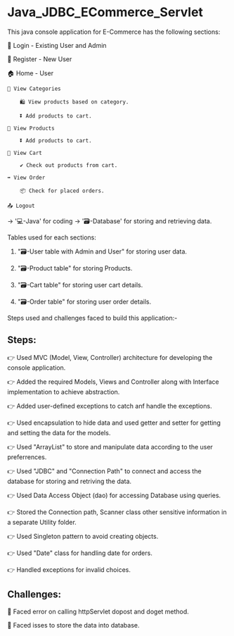 # Java_JDBC_ECommerce_Servlet
This java console application for E-Commerce has the following sections:
 
👤 Login - Existing User and Admin

👥 Register - New User

🏠 Home - User

    👀 View Categories 
    
        🛍️ View products based on category.
        
        ⏬ Add products to cart.
        
    👀 View Products 
    
        ⏬ Add products to cart.
        
    🛒 View Cart 
    
        ✔️ Check out products from cart.
        
    ➡️ View Order 
    
        📦 Check for placed orders.
        
    📤 Logout
    
 
 
-> '💻-Java' for coding -> '🗃️-Database' for storing and retrieving data.

Tables used for each sections:
 
1. "🗃️-User table with Admin and User"  for storing user data.
  
2. "🗃️-Product table" for storing Products.
 
3. "🗃️-Cart table" for storing user cart details.
   
4. "🗃️-Order table" for storing user order details.
 
 
Steps used and challenges faced to build this application:-
 
Steps:
------
👉 Used MVC (Model, View, Controller) architecture for developing the console application.

👉 Added the required Models, Views and Controller along with Interface implementation to achieve abstraction.

👉 Added user-defined exceptions to catch anf handle the exceptions.

👉 Used encapsulation to hide data and used getter and setter for getting and setting the data for the models.

👉 Used "ArrayList" to store and manipulate data according to the user preferrences.

👉 Used "JDBC" and "Connection Path" to connect and access the database for storing and retriving the data.

👉 Used Data Access Object (dao) for accessing Database using queries.

👉 Stored the Connection path, Scanner class other sensitive information in a separate Utility folder.

👉 Used Singleton pattern to avoid creating objects.

👉 Used "Date" class for handling date for orders.

👉 Handled exceptions for invalid choices.

Challenges:
-----------
🔴 Faced error on calling httpServlet dopost and doget method.

🔴 Faced isses to store the data into database.

